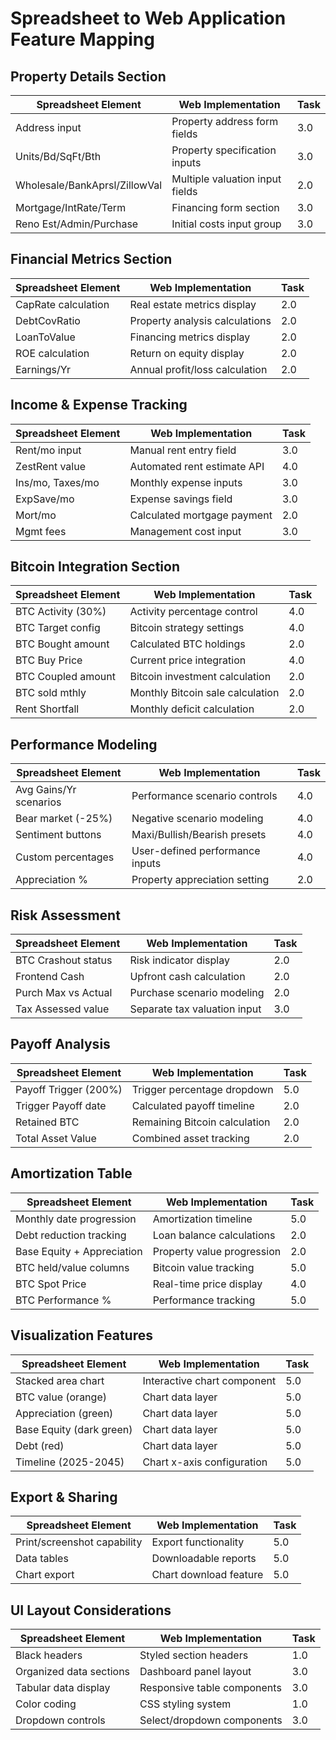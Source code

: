 # Spreadsheet to Web Application Feature Mapping

## Property Details Section
| Spreadsheet Element | Web Implementation | Task |
|---------------------|-------------------|------|
| Address input | Property address form fields | 3.0 |
| Units/Bd/SqFt/Bth | Property specification inputs | 3.0 |
| Wholesale/BankAprsl/ZillowVal | Multiple valuation input fields | 2.0 |
| Mortgage/IntRate/Term | Financing form section | 3.0 |
| Reno Est/Admin/Purchase | Initial costs input group | 3.0 |

## Financial Metrics Section
| Spreadsheet Element | Web Implementation | Task |
|---------------------|-------------------|------|
| CapRate calculation | Real estate metrics display | 2.0 |
| DebtCovRatio | Property analysis calculations | 2.0 |
| LoanToValue | Financing metrics display | 2.0 |
| ROE calculation | Return on equity display | 2.0 |
| Earnings/Yr | Annual profit/loss calculation | 2.0 |

## Income & Expense Tracking
| Spreadsheet Element | Web Implementation | Task |
|---------------------|-------------------|------|
| Rent/mo input | Manual rent entry field | 3.0 |
| ZestRent value | Automated rent estimate API | 4.0 |
| Ins/mo, Taxes/mo | Monthly expense inputs | 3.0 |
| ExpSave/mo | Expense savings field | 3.0 |
| Mort/mo | Calculated mortgage payment | 2.0 |
| Mgmt fees | Management cost input | 3.0 |

## Bitcoin Integration Section
| Spreadsheet Element | Web Implementation | Task |
|---------------------|-------------------|------|
| BTC Activity (30%) | Activity percentage control | 4.0 |
| BTC Target config | Bitcoin strategy settings | 4.0 |
| BTC Bought amount | Calculated BTC holdings | 2.0 |
| BTC Buy Price | Current price integration | 4.0 |
| BTC Coupled amount | Bitcoin investment calculation | 2.0 |
| BTC sold mthly | Monthly Bitcoin sale calculation | 2.0 |
| Rent Shortfall | Monthly deficit calculation | 2.0 |

## Performance Modeling
| Spreadsheet Element | Web Implementation | Task |
|---------------------|-------------------|------|
| Avg Gains/Yr scenarios | Performance scenario controls | 4.0 |
| Bear market (-25%) | Negative scenario modeling | 4.0 |
| Sentiment buttons | Maxi/Bullish/Bearish presets | 4.0 |
| Custom percentages | User-defined performance inputs | 4.0 |
| Appreciation % | Property appreciation setting | 2.0 |

## Risk Assessment
| Spreadsheet Element | Web Implementation | Task |
|---------------------|-------------------|------|
| BTC Crashout status | Risk indicator display | 2.0 |
| Frontend Cash | Upfront cash calculation | 2.0 |
| Purch Max vs Actual | Purchase scenario modeling | 2.0 |
| Tax Assessed value | Separate tax valuation input | 3.0 |

## Payoff Analysis
| Spreadsheet Element | Web Implementation | Task |
|---------------------|-------------------|------|
| Payoff Trigger (200%) | Trigger percentage dropdown | 5.0 |
| Trigger Payoff date | Calculated payoff timeline | 2.0 |
| Retained BTC | Remaining Bitcoin calculation | 2.0 |
| Total Asset Value | Combined asset tracking | 2.0 |

## Amortization Table
| Spreadsheet Element | Web Implementation | Task |
|---------------------|-------------------|------|
| Monthly date progression | Amortization timeline | 5.0 |
| Debt reduction tracking | Loan balance calculations | 2.0 |
| Base Equity + Appreciation | Property value progression | 2.0 |
| BTC held/value columns | Bitcoin value tracking | 5.0 |
| BTC Spot Price | Real-time price display | 4.0 |
| BTC Performance % | Performance tracking | 5.0 |

## Visualization Features
| Spreadsheet Element | Web Implementation | Task |
|---------------------|-------------------|------|
| Stacked area chart | Interactive chart component | 5.0 |
| BTC value (orange) | Chart data layer | 5.0 |
| Appreciation (green) | Chart data layer | 5.0 |
| Base Equity (dark green) | Chart data layer | 5.0 |
| Debt (red) | Chart data layer | 5.0 |
| Timeline (2025-2045) | Chart x-axis configuration | 5.0 |

## Export & Sharing
| Spreadsheet Element | Web Implementation | Task |
|---------------------|-------------------|------|
| Print/screenshot capability | Export functionality | 5.0 |
| Data tables | Downloadable reports | 5.0 |
| Chart export | Chart download feature | 5.0 |

## UI Layout Considerations
| Spreadsheet Element | Web Implementation | Task |
|---------------------|-------------------|------|
| Black headers | Styled section headers | 1.0 |
| Organized data sections | Dashboard panel layout | 3.0 |
| Tabular data display | Responsive table components | 3.0 |
| Color coding | CSS styling system | 1.0 |
| Dropdown controls | Select/dropdown components | 3.0 | 